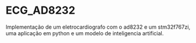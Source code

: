 # ECG_AD8232
Implementação de um eletrocardiografo com o ad8232 e um stm32f767zi, uma aplicação em python e um modelo de inteligencia artificial.

